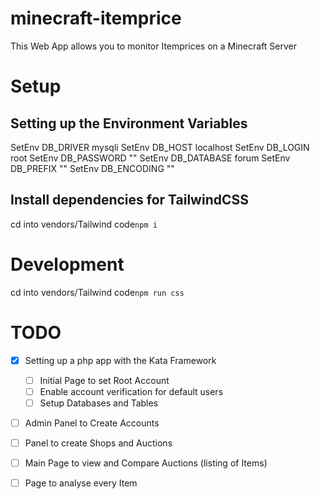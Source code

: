 # minecraft-itemprice

This Web App allows you to monitor Itemprices on a Minecraft Server

# Setup

## Setting up the Environment Variables

SetEnv DB_DRIVER mysqli
SetEnv DB_HOST localhost
SetEnv DB_LOGIN root
SetEnv DB_PASSWORD ""
SetEnv DB_DATABASE forum
SetEnv DB_PREFIX ""
SetEnv DB_ENCODING ""

## Install dependencies for TailwindCSS

cd into vendors/Tailwind
code`npm i`

# Development

cd into vendors/Tailwind
code`npm run css`

# TODO

- [x] Setting up a php app with the Kata Framework

  - [ ] Initial Page to set Root Account
  - [ ] Enable account verification for default users
  - [ ] Setup Databases and Tables

- [ ] Admin Panel to Create Accounts
- [ ] Panel to create Shops and Auctions
- [ ] Main Page to view and Compare Auctions (listing of Items)
- [ ] Page to analyse every Item

